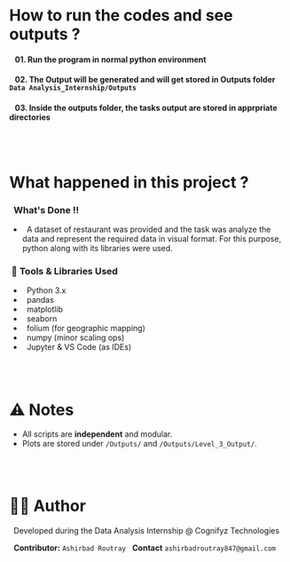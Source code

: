 # How to run the codes and see outputs ?
#### &nbsp; &nbsp;01. Run the program in normal python environment
#### &nbsp; &nbsp;02. The Output will be generated and will get stored in Outputs folder `Data Analysis_Internship/Outputs`
#### &nbsp; &nbsp;03. Inside the **outputs** folder, the tasks output are stored in apprpriate directories

<br></br>

# What happened in this project ?
### &nbsp; What's Done !!
 - &nbsp; A dataset of restaurant was provided and the task was analyze the data and represent the required data in visual format. For this purpose, python along with its libraries were used.

### &nbsp;🧰 Tools & Libraries Used

- &nbsp; Python 3.x
- &nbsp; pandas
- &nbsp; matplotlib
- &nbsp; seaborn
- &nbsp; folium (for geographic mapping)
- &nbsp; numpy (minor scaling ops)
- &nbsp; Jupyter & VS Code (as IDEs)

<br></br>
# ⚠️ Notes

- All scripts are **independent** and modular.
- Plots are stored under `/Outputs/` and `/Outputs/Level_3_Output/`.


<br></br>
# 👨‍💻 Author

&nbsp; Developed during the Data Analysis Internship @ Cognifyz Technologies  

&nbsp; **Contributor:** `Ashirbad Routray`
&nbsp; **Contact** `ashirbadroutray847@gmail.com`
